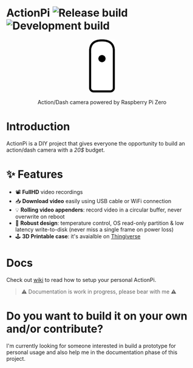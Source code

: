 # ActionPi ![Release build](https://github.com/andreacioni/actionpi/workflows/Release%20build/badge.svg) ![Development build](https://github.com/andreacioni/actionpi/workflows/Development%20build/badge.svg)

<p align="center">
  <img height="140" src="https://github.com/andreacioni/actionpi/blob/develop/img/logo.png">
</p>

<p align="center">Action/Dash camera powered by Raspberry Pi Zero </p>

# Introduction
ActionPi is a DIY project that gives everyone the opportunity to build an action/dash camera with a _20$_ budget.

# ✨ Features 

 - 📽 **FullHD** video recordings
 - 📥 **Download video** easily using USB cable or WiFi connection
 - 💡 **Rolling video appenders**: record video in a circular buffer, never overwrite on reboot
 - 🔨 **Robust design**: temperature control, OS read-only partition & low latency write-to-disk (never miss a single frame on power loss)
 - 🕹 **3D Printable case**: it's avaialble on [Thingiverse](https://www.thingiverse.com/thing:4703198)
 
# Docs

Check out [wiki](https://github.com/andreacioni/actionpi/wiki/) to read how to setup your personal ActionPi.

>⚠️ Documentation is work in progress, please bear with me  ⚠️

# Do you want to build it on your own and/or contribute?

I'm currently looking for someone interested in build a prototype for personal usage and also help me in the documentation phase of this project.

